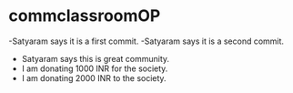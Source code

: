 # commclassroomOP
-Satyaram says it is a first commit.
-Satyaram says it is a second commit.
- Satyaram says this is great community.
- I am donating 1000 INR for the society.
- I am donating 2000 INR to the society.

